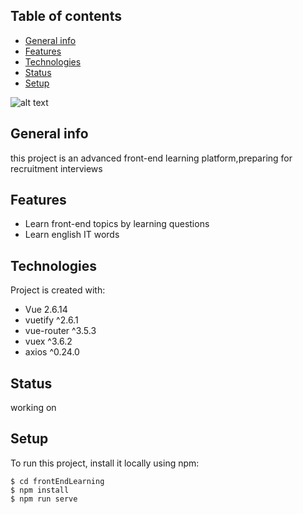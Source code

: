 ## Table of contents
* [General info](#general-info)
* [Features](#features)
* [Technologies](#technologies)
* [Status](#status)
* [Setup](#setup)

![alt text](http://url/to/img.png)

## General info
this project is an advanced front-end learning platform,preparing for recruitment interviews

## Features
* Learn front-end topics by learning questions
* Learn english IT words


## Technologies
Project is created with:
* Vue 2.6.14
* vuetify ^2.6.1
* vue-router ^3.5.3
* vuex ^3.6.2
* axios ^0.24.0

## Status
working on
	
## Setup
To run this project, install it locally using npm:

```
$ cd frontEndLearning
$ npm install
$ npm run serve
```

